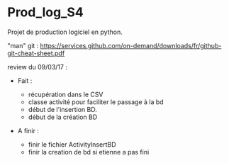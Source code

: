 # Prod_log_S4
Projet de production logiciel en python.

"man" git : https://services.github.com/on-demand/downloads/fr/github-git-cheat-sheet.pdf

review du 09/03/17 : 

- Fait :
  - récupération dans le CSV
  - classe activité pour faciliter le passage à la bd
  - début de l'insertion BD.
  - début de la création BD

- A finir : 
  - finir le fichier ActivityInsertBD 
  - finir la creation de bd si etienne a pas fini
  
